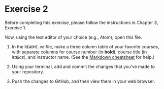 # Exercise 2

Before completing this exercise, please follow the instructions in Chapter 3, Exercise 1.

Now, using the text editor of your choice (e.g., Atom), open this file.

1. In the `README.md` file, make a three column table of your favorite courses, with separate columns for course number (in **bold**), course title (in _italics_), and instructor name. (See the [Markdown cheatsheet](https://github.com/adam-p/markdown-here/wiki/Markdown-Cheatsheet#lists) for help.)

1. Using your terminal, add and commit the changes that you've made to your repository.

1. Push the changes to GitHub, and then view them in your web browser.

